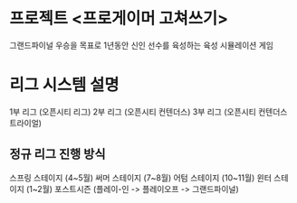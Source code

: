 # 프로젝트 <프로게이머 고쳐쓰기>
그랜드파이널 우승을 목표로 1년동안 신인 선수를 육성하는 육성 시뮬레이션 게임

# 리그 시스템 설명
1부 리그 (오픈시티 리그)
2부 리그 (오픈시티 컨텐더스)
3부 리그 (오픈시티 컨텐더스 트라이얼)

## 정규 리그 진행 방식
스프링 스테이지 (4~5월)
써머 스테이지 (7~8월)
어텀 스테이지 (10~11월)
윈터 스테이지 (1~2월)
포스트시즌 (플레이-인 -> 플레이오프 -> 그랜드파이널)